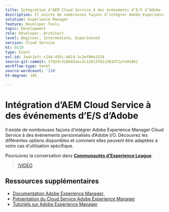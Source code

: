 ```yaml
---
title: Intégration d’AEM Cloud Service à des événements d’E/S d’Adobe
description: Il existe de nombreuses façons d’intégrer Adobe Experience Manager Cloud Service à des événements personnalisés d’Adobe I/O. Découvrez les différentes options disponibles et comment elles peuvent être adaptées à votre cas d’utilisation spécifique.
solution: Experience Manager
feature: Developer Tools
topic: Development
role: Developer, Architect
level: Beginner, Intermediate, Experienced
version: Cloud Service
kt: 9119
type: Event
exl-id: 3adc1efc-c144-455c-b614-3c1ef06e1324
source-git-commit: 1792dc318643aec2c12613f621361d72a7a918b1
workflow-type: tm+mt
source-wordcount: '128'
ht-degree: 18%

---
```


# Intégration d’AEM Cloud Service à des événements d’E/S d’Adobe

Il existe de nombreuses façons d’intégrer Adobe Experience Manager Cloud Service à des événements personnalisés d’Adobe I/O. Découvrez les différentes options disponibles et comment elles peuvent être adaptées à votre cas d’utilisation spécifique.

Poursuivez la conversation dans **[Communautés d’Experience League](https://adobe.ly/3ij0O1W)**.

>[!VIDEO](https://video.tv.adobe.com/v/337529/?quality=12&learn=on&hidetitle=true)

## Ressources supplémentaires

- [Documentation Adobe Experience Manager ](https://experienceleague.adobe.com/docs/experience-manager-cloud-service.html?lang=fr)
- [Présentation du Cloud Service Adobe Experience Manager](https://experienceleague.adobe.com/docs/experience-manager-cloud-service/overview/home.html?lang=fr)
- [Tutoriels sur Adobe Experience Manager](https://experienceleague.adobe.com/docs/experience-manager-tutorials.html?lang=fr)
